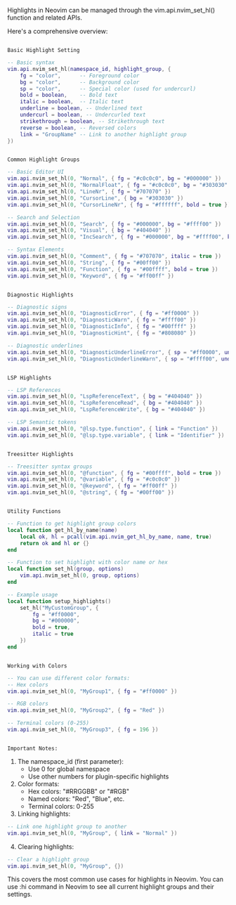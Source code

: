 Highlights in Neovim can be managed through the vim.api.nvim_set_hl() function and related APIs.

Here's a comprehensive overview:

                                                                                                            Basic Highlight Setting

```lua
-- Basic syntax
vim.api.nvim_set_hl(namespace_id, highlight_group, {
    fg = "color",      -- Foreground color
    bg = "color",      -- Background color
    sp = "color",      -- Special color (used for undercurl)
    bold = boolean,    -- Bold text
    italic = boolean,  -- Italic text
    underline = boolean, -- Underlined text
    undercurl = boolean, -- Undercurled text
    strikethrough = boolean, -- Strikethrough text
    reverse = boolean, -- Reversed colors
    link = "GroupName" -- Link to another highlight group
})
```

                                                                                                            Common Highlight Groups

```lua
-- Basic Editor UI
vim.api.nvim_set_hl(0, "Normal", { fg = "#c0c0c0", bg = "#000000" })
vim.api.nvim_set_hl(0, "NormalFloat", { fg = "#c0c0c0", bg = "#303030" })
vim.api.nvim_set_hl(0, "LineNr", { fg = "#707070" })
vim.api.nvim_set_hl(0, "CursorLine", { bg = "#303030" })
vim.api.nvim_set_hl(0, "CursorLineNr", { fg = "#ffffff", bold = true })

-- Search and Selection
vim.api.nvim_set_hl(0, "Search", { fg = "#000000", bg = "#ffff00" })
vim.api.nvim_set_hl(0, "Visual", { bg = "#404040" })
vim.api.nvim_set_hl(0, "IncSearch", { fg = "#000000", bg = "#ffff00", bold = true })

-- Syntax Elements
vim.api.nvim_set_hl(0, "Comment", { fg = "#707070", italic = true })
vim.api.nvim_set_hl(0, "String", { fg = "#00ff00" })
vim.api.nvim_set_hl(0, "Function", { fg = "#00ffff", bold = true })
vim.api.nvim_set_hl(0, "Keyword", { fg = "#ff00ff" })
```

                                                                                                             Diagnostic Highlights

```lua
-- Diagnostic signs
vim.api.nvim_set_hl(0, "DiagnosticError", { fg = "#ff0000" })
vim.api.nvim_set_hl(0, "DiagnosticWarn", { fg = "#ffff00" })
vim.api.nvim_set_hl(0, "DiagnosticInfo", { fg = "#00ffff" })
vim.api.nvim_set_hl(0, "DiagnosticHint", { fg = "#808080" })

-- Diagnostic underlines
vim.api.nvim_set_hl(0, "DiagnosticUnderlineError", { sp = "#ff0000", undercurl = true })
vim.api.nvim_set_hl(0, "DiagnosticUnderlineWarn", { sp = "#ffff00", undercurl = true })
```

                                                                                                                 LSP Highlights

```lua
-- LSP References
vim.api.nvim_set_hl(0, "LspReferenceText", { bg = "#404040" })
vim.api.nvim_set_hl(0, "LspReferenceRead", { bg = "#404040" })
vim.api.nvim_set_hl(0, "LspReferenceWrite", { bg = "#404040" })

-- LSP Semantic tokens
vim.api.nvim_set_hl(0, "@lsp.type.function", { link = "Function" })
vim.api.nvim_set_hl(0, "@lsp.type.variable", { link = "Identifier" })
```

                                                                                                             Treesitter Highlights

```lua
-- Treesitter syntax groups
vim.api.nvim_set_hl(0, "@function", { fg = "#00ffff", bold = true })
vim.api.nvim_set_hl(0, "@variable", { fg = "#c0c0c0" })
vim.api.nvim_set_hl(0, "@keyword", { fg = "#ff00ff" })
vim.api.nvim_set_hl(0, "@string", { fg = "#00ff00" })
```

                                                                                                               Utility Functions

```lua
-- Function to get highlight group colors
local function get_hl_by_name(name)
    local ok, hl = pcall(vim.api.nvim_get_hl_by_name, name, true)
    return ok and hl or {}
end

-- Function to set highlight with color name or hex
local function set_hl(group, options)
    vim.api.nvim_set_hl(0, group, options)
end

-- Example usage
local function setup_highlights()
    set_hl("MyCustomGroup", {
        fg = "#ff0000",
        bg = "#000000",
        bold = true,
        italic = true
    })
end
```

                                                                                                              Working with Colors

```lua
-- You can use different color formats:
-- Hex colors
vim.api.nvim_set_hl(0, "MyGroup1", { fg = "#ff0000" })

-- RGB colors
vim.api.nvim_set_hl(0, "MyGroup2", { fg = "Red" })

-- Terminal colors (0-255)
vim.api.nvim_set_hl(0, "MyGroup3", { fg = 196 })
```

                                                                                                                Important Notes:

1. The namespace_id (first parameter):
   - Use 0 for global namespace
   - Use other numbers for plugin-specific highlights
2. Color formats:
   - Hex colors: "#RRGGBB" or "#RGB"
   - Named colors: "Red", "Blue", etc.
   - Terminal colors: 0-255
3. Linking highlights:

```lua
-- Link one highlight group to another
vim.api.nvim_set_hl(0, "MyGroup", { link = "Normal" })
```

4. Clearing highlights:

```lua
-- Clear a highlight group
vim.api.nvim_set_hl(0, "MyGroup", {})
```

This covers the most common use cases for highlights in Neovim. You can use :hi command in Neovim to see all current highlight groups and their settings.
